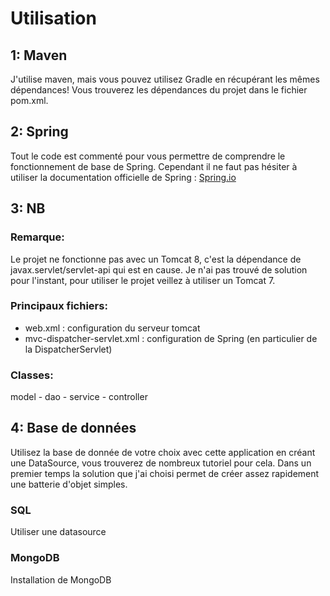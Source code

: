 # Utilisation

## 1: Maven

J'utilise maven, mais vous pouvez utilisez Gradle en récupérant les mêmes dépendances!
Vous trouverez les dépendances du projet dans le fichier pom.xml.

## 2: Spring

Tout le code est commenté pour vous permettre de comprendre le fonctionnement de base de Spring.
Cependant il ne faut pas hésiter à utiliser la documentation officielle de Spring : [Spring.io](http://spring.io/)

## 3: NB

### Remarque:
Le projet ne fonctionne pas avec un Tomcat 8, c'est la dépendance de javax.servlet/servlet-api qui est en cause.
Je n'ai pas trouvé de solution pour l'instant, pour utiliser le projet veillez à utiliser un Tomcat 7.

### Principaux fichiers:
* web.xml : configuration du serveur tomcat
* mvc-dispatcher-servlet.xml : configuration de Spring (en particulier de la DispatcherServlet)

### Classes:
model - dao - service - controller


## 4: Base de données

Utilisez la base de donnée de votre choix avec cette application en créant une DataSource, vous trouverez de nombreux tutoriel pour cela.
Dans un premier temps la solution que j'ai choisi permet de créer assez rapidement une batterie d'objet simples.

### SQL
Utiliser une datasource

### MongoDB
Installation de MongoDB